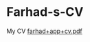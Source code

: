 # Farhad-s-CV
My CV
[farhad+app+cv.pdf](https://github.com/Farhad1618/Farhad-s-CV/files/12941546/farhad%2Bapp%2Bcv.pdf)
